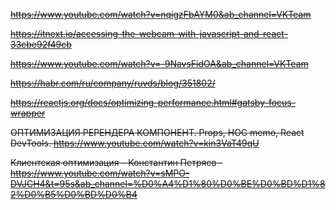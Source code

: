 ~~https://www.youtube.com/watch?v=nqigzFbAYM0&ab_channel=VKTeam~~

~~https://itnext.io/accessing-the-webcam-with-javascript-and-react-33cbe92f49cb~~

~~https://www.youtube.com/watch?v=-9NavsFidOA&ab_channel=VKTeam~~

~~https://habr.com/ru/company/ruvds/blog/351802/~~

~~https://reactjs.org/docs/optimizing-performance.html#gatsby-focus-wrapper~~

~~ОПТИМИЗАЦИЯ РЕРЕНДЕРА КОМПОНЕНТ. Props, HOC memo, React DevTools. https://www.youtube.com/watch?v=kin3VaT49qU~~

~~Клиентская оптимизация – Константин Петряев - https://www.youtube.com/watch?v=sMPO-DVJCH4&t=95s&ab_channel=%D0%A4%D1%80%D0%BE%D0%BD%D1%82%D0%B5%D0%BD%D0%B4~~